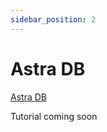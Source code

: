 ```yaml
---
sidebar_position: 2
---
```


# Astra DB

[Astra DB](https://www.datastax.com/products/datastax-astra)

Tutorial coming soon